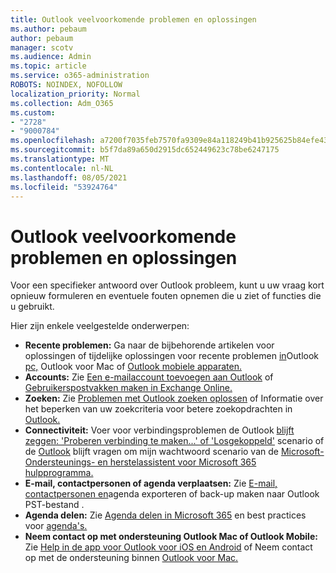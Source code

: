 ```yaml
---
title: Outlook veelvoorkomende problemen en oplossingen
ms.author: pebaum
author: pebaum
manager: scotv
ms.audience: Admin
ms.topic: article
ms.service: o365-administration
ROBOTS: NOINDEX, NOFOLLOW
localization_priority: Normal
ms.collection: Adm_O365
ms.custom:
- "2728"
- "9000784"
ms.openlocfilehash: a7200f7035feb7570fa9309e84a118249b41b925625b84efe43e7c5f480daeca
ms.sourcegitcommit: b5f7da89a650d2915dc652449623c78be6247175
ms.translationtype: MT
ms.contentlocale: nl-NL
ms.lasthandoff: 08/05/2021
ms.locfileid: "53924764"
---
```

# <a name="outlook-common-issues-and-resolutions"></a>Outlook veelvoorkomende problemen en oplossingen

Voor een specifieker antwoord over Outlook probleem, kunt u uw vraag kort opnieuw formuleren en eventuele fouten opnemen die u ziet of functies die u gebruikt.

Hier zijn enkele veelgestelde onderwerpen:

- **Recente problemen:**  Ga naar de bijbehorende artikelen voor oplossingen of tijdelijke oplossingen voor recente problemen [in](https://support.office.com/article/ecf61305-f84f-4e13-bb73-95a214ac1230)Outlook [pc,](https://support.office.com/article/54afa5e3-db38-422a-9d94-3b55330ded8e) Outlook voor Mac of [Outlook mobiele apparaten.](https://support.office.com/article/a264ef01-9c88-48fb-9285-7017e4f31f02)
- **Accounts:**  Zie [Een e-mailaccount toevoegen aan Outlook](https://support.office.com/article/6e27792a-9267-4aa4-8bb6-c84ef146101b) of [Gebruikerspostvakken maken in Exchange Online.](https://docs.microsoft.com/Exchange/recipients-in-exchange-online/create-user-mailboxes)
- **Zoeken:**  Zie [Problemen met Outlook zoeken oplossen](https://support.office.com/article/2556b11f-f4d8-46be-b0a7-de33a3f4f066) of Informatie over het beperken van uw zoekcriteria voor betere zoekopdrachten in [Outlook.](https://support.office.com/article/D824D1E9-A255-4C8A-8553-276FB895A8DA)
- **Connectiviteit:**  Voer voor verbindingsproblemen de Outlook [blijft zeggen: 'Proberen verbinding te maken...' of 'Losgekoppeld'](https://aka.ms/SaRA-OutlookDisconnect) scenario of de [Outlook](https://aka.ms/SaRA-OutlookPwdPrompt) blijft vragen om mijn wachtwoord scenario van de [Microsoft-Ondersteunings- en herstelassistent voor Microsoft 365 hulpprogramma.](https://diagnostics.outlook.com/#/)
- **E-mail, contactpersonen of agenda verplaatsen:**  Zie [E-mail, contactpersonen en](https://support.office.com/article/14252b52-3075-4e9b-be4e-ff9ef1068f91)agenda exporteren of back-up maken naar Outlook PST-bestand .
- **Agenda delen:**  Zie [Agenda delen in Microsoft 365](https://support.office.com/article/b576ecc3-0945-4d75-85f1-5efafb8a37b4) en best practices voor [agenda's.](https://support.office.com/article/D93F72D3-2361-4E0D-8D6A-5C4939C17F39)
- **Neem contact op met ondersteuning Outlook Mac of Outlook Mobile:**  Zie [Help in de app voor Outlook voor iOS en Android](https://support.office.com/article/218a22d1-9fa5-4889-b689-de1c63493243) of Neem contact op met de ondersteuning binnen [Outlook voor Mac.](https://support.office.com/article/d0410177-8e65-4487-93f7-206a3a3d71a8)
